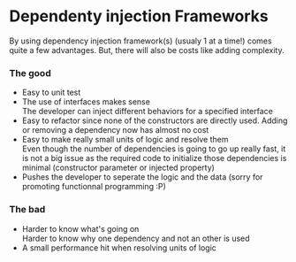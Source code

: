 ﻿# Dependenty injection Frameworks
By using dependency injection framework(s) (usualy 1 at a time!) comes quite a few advantages. But, there will also be costs like adding complexity.

### The good
* Easy to unit test
* The use of interfaces makes sense  
  The developer can inject different behaviors for a specified interface
* Easy to refactor since none of the constructors are directly used. Adding or removing a dependency now has almost no cost
* Easy to make really small units of logic and resolve them  
  Even though the number of dependencies is going to go up really fast, it is not a big issue as the required code to initialize those dependencies is minimal (constructor parameter or injected property) 
* Pushes the developer to seperate the logic and the data (sorry for promoting functionnal programming :P)

### The bad

* Harder to know what's going on  
  Harder to know why one dependency and not an other is used
* A small performance hit when resolving units of logic